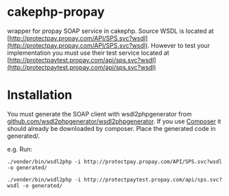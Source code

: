 cakephp-propay
==============

wrapper for propay SOAP service in cakephp. Source WSDL is located at [http://protectpay.propay.com/API/SPS.svc?wsdl](http://protectpay.propay.com/API/SPS.svc?wsdl). However to test your implementation you must use their test service located at [http://protectpaytest.propay.com/api/sps.svc?wsdl](http://protectpaytest.propay.com/api/sps.svc?wsdl)

Installation
=============

You must generate the SOAP client with wsdl2phpgenerator from [github.com/wsdl2phpgenerator/wsdl2phpgenerator](github.com/wsdl2phpgenerator/wsdl2phpgenerator). If you use [Composer](getcomposer.org) it should already be downloaded by composer. Place the generated code in generated/.

e.g. Run:

    ./vender/bin/wsdl2php -i http://protectpay.propay.com/API/SPS.svc?wsdl -o generated/

    ./vender/bin/wsdl2php -i http://protectpaytest.propay.com/api/sps.svc?wsdl -o generated/